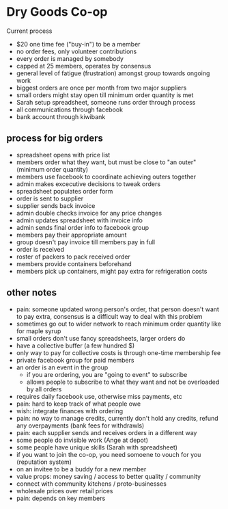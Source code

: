 # Dry Goods Co-op
Current process

- $20 one time fee ("buy-in") to be a member
- no order fees, only volunteer contributions
- every order is managed by somebody
- capped at 25 members, operates by consensus
- general level of fatigue (frustration) amongst group towards ongoing work
- biggest orders are once per month from two major suppliers
- small orders might stay open till minimum order quantity is met
- Sarah setup spreadsheet, someone runs order through process
- all communications through facebook
- bank account through kiwibank


## process for big orders

- spreadsheet opens with price list
- members order what they want, but must be close to "an outer" (minimum order quantity)
- members use facebook to coordinate achieving outers together
- admin makes excecutive decisions to tweak orders
- spreadsheet populates order form
- order is sent to supplier
- supplier sends back invoice
- admin double checks invoice for any price changes
- admin updates spreadsheet with invoice info
- admin sends final order info to facebook group
- members pay their appropriate amount
- group doesn't pay invoice till members pay in full
- order is received
- roster of packers to pack received order
- members provide containers beforehand
- members pick up containers, might pay extra for refrigeration costs


## other notes

- pain: someone updated wrong person's order, that person doesn't want to pay extra, consensus is a difficult way to deal with this problem
- sometimes go out to wider network to reach minimum order quantity like for maple syrup
- small orders don't use fancy spreadsheets, larger orders do
- have a collective buffer (a few hundred $)
- only way to pay for collective costs is through one-time membership fee
- private facebook group for paid members
- an order is an event in the group
  - if you are ordering, you are "going to event" to subscribe
  - allows people to subscribe to what they want and not be overloaded by all orders
- requires daily facebook use, otherwise miss payments, etc
- pain: hard to keep track of what people owe
- wish: integrate finances with ordering
- pain: no way to manage credits, currently don't hold any credits, refund any overpayments (bank fees for withdrawls)
- pain: each supplier sends and receives orders in a different way
- some people do invisible work (Ange at depot)
- some people have unique skills (Sarah with spreadsheet)
- if you want to join the co-op, you need somoene to vouch for you (reputation system)
- on an invitee to be a buddy for a new member
- value props: money saving / access to better quality / community
- connect with community kitchens / proto-businesses
- wholesale prices over retail prices
- pain: depends on key members
